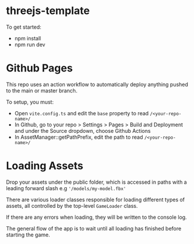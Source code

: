# threejs-template

To get started:

- npm install
- npm run dev

# Github Pages

This repo uses an action workflow to automatically deploy anything pushed to the main or master branch.

To setup, you must:

- Open `vite.config.ts` and edit the `base` property to read `/<your-repo-name>/`
- In Github, go to your repo > Settings > Pages > Build and Deployment and under the Source dropdown, choose Github Actions
- In AssetManager::getPathPrefix, edit the path to read `/<your-repo-name>/`

# Loading Assets

Drop your assets under the public folder, which is accessed in paths with a leading forward slash e.g `'/models/my-model.fbx'`

There are various loader classes responsible for loading different types of assets, all controlled by the top-level `GameLoader` class.

If there are any errors when loading, they will be written to the console log.

The general flow of the app is to wait until all loading has finished before starting the game.
